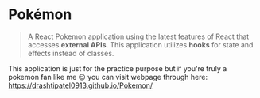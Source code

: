 # Pokémon

> A React Pokemon application using the latest features of React that accesses **external APIs**. This application utilizes **hooks** for state and effects instead of classes.

This application is just for the practice purpose but if you're truly a pokemon fan like me 😉 you can visit webpage through here:
https://drashtipatel0913.github.io/Pokemon/